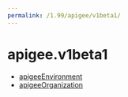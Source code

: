 ```yaml
---
permalink: /1.99/apigee/v1beta1/
---
```


# apigee.v1beta1



* [apigeeEnvironment](apigeeEnvironment.md)
* [apigeeOrganization](apigeeOrganization.md)